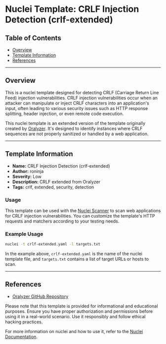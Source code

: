 # Nuclei Template: CRLF Injection Detection (crlf-extended)

## Table of Contents

- [Overview](#overview)
- [Template Information](#template-information)
- [References](#references)

---

## Overview

This is a nuclei template designed for detecting CRLF (Carriage Return Line Feed) injection vulnerabilities. CRLF injection vulnerabilities occur when an attacker can manipulate or inject CRLF characters into an application's input, often leading to various security issues such as HTTP response splitting, header injection, or even remote code execution.

This nuclei template is an extended version of the template originally created by [Oralyzer](https://github.com/r0075h3ll/Oralyzer). It's designed to identify instances where CRLF sequences are not properly sanitized or handled by a web application.

---

## Template Information

- **Name:** CRLF Injection Detection (crlf-extended)
- **Author:** roninja
- **Severity:** Low
- **Description:** CRLF extended from Oralyzer
- **Tags:** crlf, extended, security, detection

### Usage

This template can be used with the [Nuclei Scanner](https://github.com/projectdiscovery/nuclei) to scan web applications for CRLF injection vulnerabilities. You can customize the template's HTTP requests and matchers according to your testing needs.

### Example Usage

```bash
nuclei -t crlf-extended.yaml -l targets.txt
```

In the example above, `crlf-extended.yaml` is the name of the nuclei template file, and `targets.txt` contains a list of target URLs or hosts to scan.

---

## References

- [Oralyzer GitHub Repository](https://github.com/r0075h3ll/Oralyzer)

Please note that this template is provided for informational and educational purposes. Ensure you have proper authorization and permissions before using it in a real-world scenario. Use it responsibly and follow ethical hacking practices.

For more information on nuclei and how to use it, refer to the [Nuclei Documentation](https://nuclei.projectdiscovery.io/).
